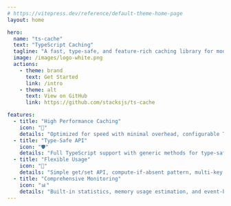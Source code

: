```yaml
---
# https://vitepress.dev/reference/default-theme-home-page
layout: home

hero:
  name: "ts-cache"
  text: "TypeScript Caching"
  tagline: "A fast, type-safe, and feature-rich caching library for modern applications."
  image: /images/logo-white.png
  actions:
    - theme: brand
      text: Get Started
      link: /intro
    - theme: alt
      text: View on GitHub
      link: https://github.com/stacksjs/ts-cache

features:
  - title: "High Performance Caching"
    icon: "🚀"
    details: "Optimized for speed with minimal overhead, configurable TTL, and automatic cleanup."
  - title: "Type-Safe API"
    icon: "🛡️"
    details: "Full TypeScript support with generic methods for type-safe operations and IDE autocompletion."
  - title: "Flexible Usage"
    icon: "🔄"
    details: "Simple get/set API, compute-if-absent pattern, multi-key operations, and event system."
  - title: "Comprehensive Monitoring"
    icon: "📊"
    details: "Built-in statistics, memory usage estimation, and event-based tracking."
---
```


<Home />
